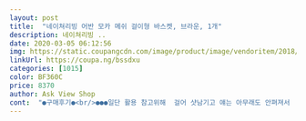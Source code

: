 ```yaml
---
layout: post 
title:  "네이쳐리빙 어반 모카 메쉬 걸이형 바스켓, 브라운, 1개" 
description: 네이쳐리빙 ..
date: 2020-03-05 06:12:56 
img: https://static.coupangcdn.com/image/product/image/vendoritem/2018/12/10/3576627667/934ff2aa-06d1-48c6-8e3a-af526bf10836.jpg 
linkUrl: https://coupa.ng/bssdxu 
categories: [1015] 
color: BF360C 
price: 8370 
author: Ask View Shop 
cont:  "●구매후기●<br/>●●●일단 활용 참고위해  걸어 샷남기고 얘는 아무래도 안펴져서  교환 신청 해야겠다~<br/>●●일단 배송에 대한 아쉬움은 요까지하고 이 제품의 리뷰는<br/>●상품은 별다섯개<br/>걸이가 완젼 짱 튼튼하고 걸리는 곳의 폭에따라 어느정도 펴서 넓이 조절할수 있어서 조타~<br/>걸이도 매우 튼튼해서 무게도 끄덕없을꺼 같다<br/>글타고 아래면이 좁진 안타<br/>깊이가 꽤깊어( 제품설명에 있겠지만 ) 그거또한 안전하고 걸이형태만 맞다면 욕실 타올수납도 근사하겠고 주방 양념통등 무게있는것도 머든 어디든 다용도로 잘쓰이겠다<br/>꺼내보니 완젼 다 찌그러져 있다<br/>나는 수납을 음청 중요시 여겨서  걸리는곳이 있으면 어디든 걸어 수납 활용하려고 구매했다<br/>날카로운 부분도 없고 이음새 용접 부분이 까슬한정돈데 다칠정도는 아니다<br/>너무 맘에 쏙 듭니당~~ 촘촘한 철망이 은근 블랙이라 인테리어 효과도 있고 크기도 크고 깔끔하게 정돈되어 굿 상품입니다<br/>다만 서랍에 끼우는것이다보니 서랍 사이즈에 따라 화면처럼 딱 닫아지지는 않지만 저는 만족합니다~~ 붙히는거는 아무래도 한계가 있을꺼같아 오래 사용하고 튼튼한 재질로는 요런제품을 구매하시는게 좋을듯합니다 화장대 말고도 욕실 수건걸이게 걸어두거나 애들방 수납으로 걸어두는것도 괜찮을꺼같아 더 구매할 예정입니다  많이 파세요<br/>다만 아래로 내려갈수록 뒷폭이 조금 좁아지는 형태이니 상세사이즈 참고~!!<br/>대강 모양 잡았는데 아래부분은 내힘으로 반듯하게 안펴진다... <br/><br/>뒤로 폭이 완전 넓어 수납할수 있는폭이 아주 다양하겟따~<br/>몇달전 붙히는거 좀 저렴이로 드라이기 고데기 따로 인걸 구매해서 사용했는데 두달 사용후 플라스틱이라 부러지는 바람에 버리게되어 이런 바구니들 찾고있었는데 튼튼하고 떨어질 걱정없어 꼼꼼히 보고 구매결정한것입니다<br/>무료반품되지만 내가 항상 그렇듯 불필요한 인적물적 낭비는 최대한 줄이는게 낫게찌? 내힘으로 한번 펴볼까~<br/>박스하나에 넣어 왔음 얼마나 조았겠는가<br/>배송.<br/>포장은 별1개<br/>아예 납작 신문지접듯 접혀구겨저 온걸 펴니 아래는 구김이 제대로 안펴져서 평평해지지도 않는다 에구 디라 ~~<br/>위가 넓은거다!<br/>이추운날 정확히 속비닐하나 쿱팡 비닐하나에 덜덜떨며 쌓여왔다ㅠㅋ<br/>일단 포장이 좀 허술해서인지 꺼내보니 밑면이 찌그러졌네요.<br/> 얇은 철망이라 조금 힘을 주니 펴지긴하구요.<br/> 근데 생각보다 꽤 커서 놀랐네요.<br/> 씽크대 문에 걸쳐서 쓰려고 샀는데 우리집 씽크대랑은 맞지 않아서 실패했구요 이동식 트롤리에나 걸쳐져서 거기에 걸쳤네요.<br/> 사실때 싸이즈도 잘 참고하세요<br/>잠시 생각했다<br/>혹은! 배송과정에서 주의되었다면 얼마나 조았겠는가... <br/><br/>" 
---
```


